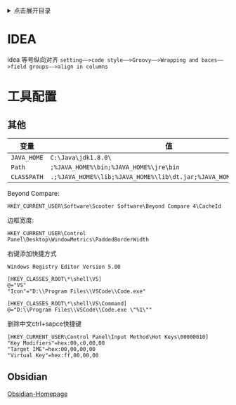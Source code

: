 <details>
<summary>点击展开目录</summary>
<!-- TOC -->

- [IDEA](#idea)
- [工具配置](#工具配置)
  - [其他](#其他)
  - [Obsidian](#obsidian)

<!-- /TOC -->
</details>

# IDEA

idea  等号纵向对齐
`setting——>code style——>Groovy——>Wrapping and baces——>field groups——>align in columns`


# 工具配置

## 其他

| 变量        | 值                                                                   |
| ----------- | -------------------------------------------------------------------- |
| `JAVA_HOME` | `C:\Java\jdk1.8.0\`                                                  |
| `Path`      | `;%JAVA_HOME%\bin;%JAVA_HOME%\jre\bin`                               |
| `CLASSPATH` | `.;%JAVA_HOME%\lib;%JAVA_HOME%\lib\dt.jar;%JAVA_HOME%\lib\tools.jar` |


Beyond Compare:
```plain
HKEY_CURRENT_USER\Software\Scooter Software\Beyond Compare 4\CacheId
```

边框宽度:
```plain
HKEY_CURRENT_USER\Control Panel\Desktop\WindowMetrics\PaddedBorderWidth
```

右键添加快捷方式
```plain
Windows Registry Editor Version 5.00

[HKEY_CLASSES_ROOT\*\shell\VS]
@="VS"
"Icon"="D:\\Program Files\\VSCode\\Code.exe"

[HKEY_CLASSES_ROOT\*\shell\VS\Command]
@="D:\\Program Files\\VSCode\\Code.exe \"%1\""
```

删除中文ctrl+sapce快捷键

```
[HKEY_CURRENT_USER\Control Panel\Input Method\Hot Keys\00000010]
"Key Modifiers"=hex:00,c0,00,00
"Target IME"=hex:00,00,00,00
"Virtual Key"=hex:ff,00,00,00
```


## Obsidian

[Obsidian-Homepage](https://github.com/Rainbell129/Obsidian-Homepage)
